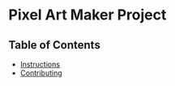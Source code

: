 # Pixel Art Maker Project

## Table of Contents

* [Instructions](#instructions)
* [Contributing](#contributing)
